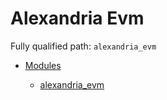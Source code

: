 # Alexandria Evm

Fully qualified path: `alexandria_evm`

- [Modules](./modules.md)

  - [alexandria_evm](./alexandria_evm.md)
